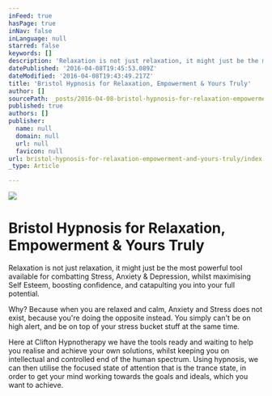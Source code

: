 ```yaml
---
inFeed: true
hasPage: true
inNav: false
inLanguage: null
starred: false
keywords: []
description: 'Relaxation is not just relaxation, it might just be the most powerful tool available for combatting Stress, Anxiety & Depression, whilst maximising Self Esteem, boosting confidence, and catapulting you into your full potential.'
datePublished: '2016-04-08T19:45:53.089Z'
dateModified: '2016-04-08T19:43:49.217Z'
title: 'Bristol Hypnosis for Relaxation, Empowerment & Yours Truly'
author: []
sourcePath: _posts/2016-04-08-bristol-hypnosis-for-relaxation-empowerment-and-yours-truly.md
published: true
authors: []
publisher:
  name: null
  domain: null
  url: null
  favicon: null
url: bristol-hypnosis-for-relaxation-empowerment-and-yours-truly/index.html
_type: Article

---
```

![](https://the-grid-user-content.s3-us-west-2.amazonaws.com/79c393e2-d901-4d54-8a09-6883d0d7a31a.jpg)

# Bristol Hypnosis for Relaxation, Empowerment & Yours Truly

Relaxation is not just relaxation, it might just be the most powerful tool available for combatting Stress, Anxiety & Depression, whilst maximising Self Esteem, boosting confidence, and catapulting you into your full potential.

Why?  Because when you are relaxed and calm, Anxiety and Stress does not exist, because you're doing the opposite instead.  You simply can't be on high alert, and be on top of your stress bucket stuff at the same time.

Here at Clifton Hypnotherapy we have the tools ready and waiting to help you realise and achieve your own solutions, whilst keeping you on intellectual and controlled end of the human spectrum.  Using hypnosis, we can then utilise the focused state of attention that is the trance state, in order to get your mind working towards the goals and ideals, which you want to achieve.